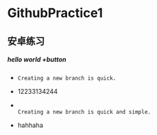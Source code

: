 # GithubPractice1

##  安卓练习

##### hello world +button

- ```
  Creating a new branch is quick.
  ```

- 12233134244

- ```

  Creating a new branch is quick and simple.

  ```

- hahhaha